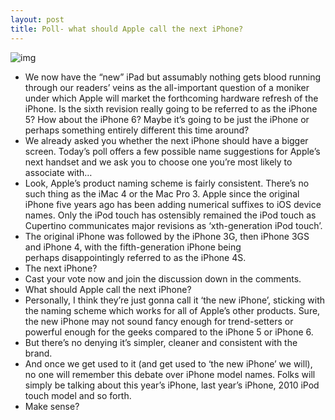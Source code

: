 ```yaml
---
layout: post
title: Poll- what should Apple call the next iPhone?
---
```

![img](http://media.idownloadblog.com/wp-content/uploads/2012/06/iphone-5-white-3.jpg)
* We now have the “new” iPad but assumably nothing gets blood running through our readers’ veins as the all-important question of a moniker under which Apple will market the forthcoming hardware refresh of the iPhone. Is the sixth revision really going to be referred to as the iPhone 5? How about the iPhone 6? Maybe it’s going to be just the iPhone or perhaps something entirely different this time around?
* We already asked you whether the next iPhone should have a bigger screen. Today’s poll offers a few possible name suggestions for Apple’s next handset and we ask you to choose one you’re most likely to associate with…
* Look, Apple’s product naming scheme is fairly consistent. There’s no such thing as the iMac 4 or the Mac Pro 3. Apple since the original iPhone five years ago has been adding numerical suffixes to iOS device names. Only the iPod touch has ostensibly remained the iPod touch as Cupertino communicates major revisions as ‘xth-generation iPod touch’.
* The original iPhone was followed by the iPhone 3G, then iPhone 3GS and iPhone 4, with the fifth-generation iPhone being perhaps disappointingly referred to as the iPhone 4S.
* The next iPhone?
* Cast your vote now and join the discussion down in the comments.
* What should Apple call the next iPhone?
* Personally, I think they’re just gonna call it ‘the new iPhone’, sticking with the naming scheme which works for all of Apple’s other products. Sure, the new iPhone may not sound fancy enough for trend-setters or powerful enough for the geeks compared to the iPhone 5 or iPhone 6.
* But there’s no denying it’s simpler, cleaner and consistent with the brand.
* And once we get used to it (and get used to ‘the new iPhone’ we will), no one will remember this debate over iPhone model names. Folks will simply be talking about this year’s iPhone, last year’s iPhone, 2010 iPod touch model and so forth.
* Make sense?

